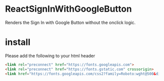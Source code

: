 # ReactSignInWithGoogleButton
Renders the Sign In with Google Button without the onclick logic.

# install

Please add the following to your html header
```html
<link rel="preconnect" href="https://fonts.googleapis.com">
<link rel="preconnect" href="https://fonts.gstatic.com" crossorigin>
<link href="https://fonts.googleapis.com/css2?family=Roboto:wght@500&display=swap" rel="stylesheet">
```